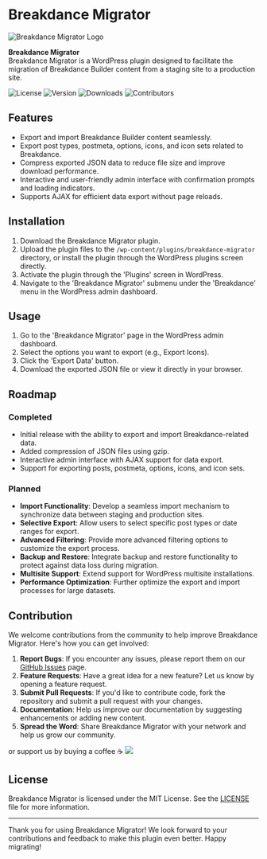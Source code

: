 # Breakdance Migrator

![Breakdance Migrator Logo](https://via.placeholder.com/150) <!-- Zmień link na odpowiedni do Twojego logo -->

**Breakdance Migrator**  
Breakdance Migrator is a WordPress plugin designed to facilitate the migration of Breakdance Builder content from a staging site to a production site.

![License](https://img.shields.io/badge/license-MIT-blue.svg) 
![Version](https://img.shields.io/badge/version-1.0-brightgreen.svg) 
![Downloads](https://img.shields.io/github/downloads/slawomiroruba/breakdance-migrator/total.svg) 
![Contributors](https://img.shields.io/github/contributors/slawomiroruba/breakdance-migrator.svg)

## Features

- Export and import Breakdance Builder content seamlessly.
- Export post types, postmeta, options, icons, and icon sets related to Breakdance.
- Compress exported JSON data to reduce file size and improve download performance.
- Interactive and user-friendly admin interface with confirmation prompts and loading indicators.
- Supports AJAX for efficient data export without page reloads.

## Installation

1. Download the Breakdance Migrator plugin.
2. Upload the plugin files to the `/wp-content/plugins/breakdance-migrator` directory, or install the plugin through the WordPress plugins screen directly.
3. Activate the plugin through the 'Plugins' screen in WordPress.
4. Navigate to the 'Breakdance Migrator' submenu under the 'Breakdance' menu in the WordPress admin dashboard.

## Usage

1. Go to the 'Breakdance Migrator' page in the WordPress admin dashboard.
2. Select the options you want to export (e.g., Export Icons).
3. Click the 'Export Data' button.
4. Download the exported JSON file or view it directly in your browser.

## Roadmap

### Completed

- Initial release with the ability to export and import Breakdance-related data.
- Added compression of JSON files using gzip.
- Interactive admin interface with AJAX support for data export.
- Support for exporting posts, postmeta, options, icons, and icon sets.

### Planned

- **Import Functionality**: Develop a seamless import mechanism to synchronize data between staging and production sites.
- **Selective Export**: Allow users to select specific post types or date ranges for export.
- **Advanced Filtering**: Provide more advanced filtering options to customize the export process.
- **Backup and Restore**: Integrate backup and restore functionality to protect against data loss during migration.
- **Multisite Support**: Extend support for WordPress multisite installations.
- **Performance Optimization**: Further optimize the export and import processes for large datasets.

## Contribution

We welcome contributions from the community to help improve Breakdance Migrator. Here's how you can get involved:

1. **Report Bugs**: If you encounter any issues, please report them on our [GitHub Issues](https://github.com/slawomiroruba/breakdance-migrator/issues) page.
2. **Feature Requests**: Have a great idea for a new feature? Let us know by opening a feature request.
3. **Submit Pull Requests**: If you'd like to contribute code, fork the repository and submit a pull request with your changes.
4. **Documentation**: Help us improve our documentation by suggesting enhancements or adding new content.
5. **Spread the Word**: Share Breakdance Migrator with your network and help us grow our community.


or support us by buying a coffee ☕️
<a href="https://www.buymeacoffee.com/slawomiroruba"><img src="https://img.buymeacoffee.com/button-api/?text=Buy me a coffee&emoji=&slug=slawomiroruba&button_colour=FFDD00&font_colour=000000&font_family=Poppins&outline_colour=000000&coffee_colour=ffffff" /></a>

## License

Breakdance Migrator is licensed under the MIT License. See the [LICENSE](https://github.com/slawomiroruba/breakdance-migrator/blob/main/LICENSE) file for more information.

---

Thank you for using Breakdance Migrator! We look forward to your contributions and feedback to make this plugin even better. Happy migrating!
